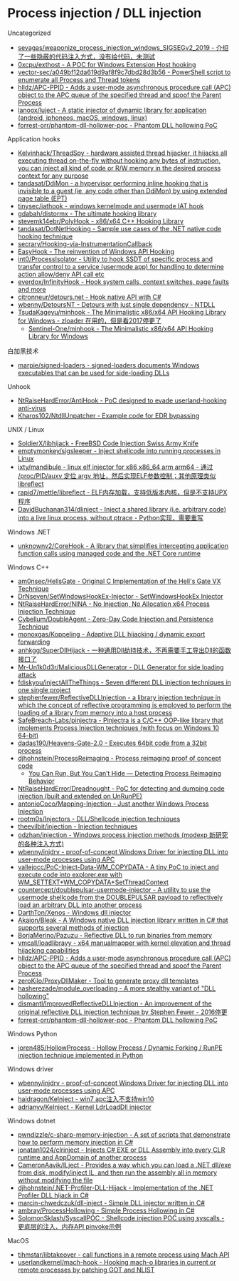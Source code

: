 # Process injection / DLL injection

Uncategorized

* [sevagas/weaponize_process_injection_windows_SIGSEGv2_2019 - 介绍了一些隐蔽的代码注入方式，没有给代码，未测试](https://github.com/sevagas/weaponize_process_injection_windows_SIGSEGv2_2019)
* [0xcpu/exthost - A POC for Windows Extension Host hooking](https://github.com/0xcpu/exthost)
* [vector-sec/a049bf12da619d9af8f9c7dbd28d3b56 - PowerShell script to enumerate all Process and Thread tokens](https://gist.github.com/vector-sec/a049bf12da619d9af8f9c7dbd28d3b56)
* [hlldz/APC-PPID - Adds a user-mode asynchronous procedure call (APC) object to the APC queue of the specified thread and spoof the Parent Process](https://github.com/hlldz/APC-PPID)
* [lanoox/luject - A static injector of dynamic library for application (android, iphoneos, macOS, windows, linux)](https://github.com/lanoox/luject)
* [forrest-orr/phantom-dll-hollower-poc - Phantom DLL hollowing PoC](https://github.com/forrest-orr/phantom-dll-hollower-poc)

Application hooks

* [Kelvinhack/ThreadSpy - hardware assisted thread hijacker, it hijacks all executing thread on-the-fly without hooking any bytes of instruction, you can inject all kind of code or R/W memory in the desired process context for any purpose](https://github.com/Kelvinhack/ThreadSpy)
* [tandasat/DdiMon - a hypervisor performing inline hooking that is invisible to a guest (ie, any code other than DdiMon) by using extended page table (EPT)](https://github.com/tandasat/DdiMon)
* [tinysec/iathook - windows kernelmode and usermode IAT hook](https://github.com/tinysec/iathook)
* [gdabah/distormx - The ultimate hooking library](https://github.com/gdabah/distormx)
* [stevemk14ebr/PolyHook - x86/x64 C++ Hooking Library](https://github.com/stevemk14ebr/PolyHook)
* [tandasat/DotNetHooking - Sample use cases of the .NET native code hooking technique](https://github.com/tandasat/DotNetHooking)
* [secrary/Hooking-via-InstrumentationCallback](https://github.com/secrary/Hooking-via-InstrumentationCallback)
* [EasyHook - The reinvention of Windows API Hooking](https://github.com/EasyHook/EasyHook)
* [int0/ProcessIsolator - Utility to hook SSDT of specific process and transfer control to a service (usermode app) for handling to determine action allow/deny API call etc](https://github.com/int0/ProcessIsolator)
* [everdox/InfinityHook - Hook system calls, context switches, page faults and more](https://github.com/everdox/InfinityHook)
* [citronneur/detours.net - Hook native API with C#](https://github.com/citronneur/detours.net)
* [wbenny/DetoursNT - Detours with just single dependency - NTDLL](https://github.com/wbenny/DetoursNT)
* [TsudaKageyu/minhook - The Minimalistic x86/x64 API Hooking Library for Windows - zloader 在用的，但是看2017停更了](https://github.com/TsudaKageyu/minhook)
  * [Sentinel-One/minhook - The Minimalistic x86/x64 API Hooking Library for Windows](https://github.com/Sentinel-One/minhook)

白加黑技术

* [marpie/signed-loaders - signed-loaders documents Windows executables that can be used for side-loading DLLs](https://github.com/marpie/signed-loaders)

Unhook

* [NtRaiseHardError/AntiHook - PoC designed to evade userland-hooking anti-virus](https://github.com/NtRaiseHardError/AntiHook)
* [Kharos102/NtdllUnpatcher - Example code for EDR bypassing](https://github.com/Kharos102/NtdllUnpatcher)

UNIX / Linux

* [SoldierX/libhijack - FreeBSD Code Injection Swiss Army Knife](https://github.com/SoldierX/libhijack)
* [emptymonkey/sigsleeper - Inject shellcode into running processes in Linux](https://github.com/emptymonkey/sigsleeper)
* [ixty/mandibule - linux elf injector for x86 x86_64 arm arm64 - 通过 /proc/PID/auxv 定位 argv 地址，然后实现ELF参数控制；其他原理类似 libreflect](https://github.com/ixty/mandibule)
* [rapid7/mettle/libreflect - ELF内存加载，支持低版本内核，但是不支持UPX程序](https://github.com/rapid7/mettle/tree/master/libreflect)
* [DavidBuchanan314/dlinject - Inject a shared library (i.e. arbitrary code) into a live linux process, without ptrace - Python实现，需要重写](https://github.com/DavidBuchanan314/dlinject)

Windows .NET

* [unknownv2/CoreHook - A library that simplifies intercepting application function calls using managed code and the .NET Core runtime](https://github.com/unknownv2/CoreHook)

Windows C++

* [am0nsec/HellsGate - Original C Implementation of the Hell's Gate VX Technique](https://github.com/am0nsec/HellsGate)
* [DrNseven/SetWindowsHookEx-Injector - SetWindowsHookEx Injector](https://github.com/DrNseven/SetWindowsHookEx-Injector)
* [NtRaiseHardError/NINA - No Injection, No Allocation x64 Process Injection Technique](https://github.com/NtRaiseHardError/NINA)
* [Cybellum/DoubleAgent - Zero-Day Code Injection and Persistence Technique](https://github.com/Cybellum/DoubleAgent)
* [monoxgas/Koppeling - Adaptive DLL hijacking / dynamic export forwarding](https://github.com/monoxgas/Koppeling)
* [anhkgg/SuperDllHijack - 一种通用Dll劫持技术，不再需要手工导出Dll的函数接口了](https://github.com/anhkgg/SuperDllHijack)
* [Mr-Un1k0d3r/MaliciousDLLGenerator - DLL Generator for side loading attack](https://github.com/Mr-Un1k0d3r/MaliciousDLLGenerator)
* [fdiskyou/injectAllTheThings - Seven different DLL injection techniques in one single project](https://github.com/fdiskyou/injectAllTheThings)
* [stephenfewer/ReflectiveDLLInjection - a library injection technique in which the concept of reflective programming is employed to perform the loading of a library from memory into a host process](https://github.com/stephenfewer/ReflectiveDLLInjection)
* [SafeBreach-Labs/pinjectra - Pinjectra is a C/C++ OOP-like library that implements Process Injection techniques (with focus on Windows 10 64-bit)](https://github.com/SafeBreach-Labs/pinjectra)
* [dadas190/Heavens-Gate-2.0 - Executes 64bit code from a 32bit process](https://github.com/dadas190/Heavens-Gate-2.0)
* [djhohnstein/ProcessReimaging - Process reimaging proof of concept code](https://github.com/djhohnstein/ProcessReimaging)
  * [You Can Run, But You Can’t Hide — Detecting Process Reimaging Behavior](https://posts.specterops.io/you-can-run-but-you-cant-hide-detecting-process-reimaging-behavior-e6bb9a10c40b)
* [NtRaiseHardError/Dreadnought - PoC for detecting and dumping code injection (built and extended on UnRunPE)](https://github.com/NtRaiseHardError/Dreadnought)
* [antonioCoco/Mapping-Injection - Just another Windows Process Injection](https://github.com/antonioCoco/Mapping-Injection)
* [rootm0s/Injectors - DLL/Shellcode injection techniques](https://github.com/rootm0s/Injectors)
* [theevilbit/injection - Injection techniques](https://github.com/theevilbit/injection)
* [odzhan/injection - Windows process injection methods (modexp 新研究的各种注入方式)](https://github.com/odzhan/injection)
* [wbenny/injdrv - proof-of-concept Windows Driver for injecting DLL into user-mode processes using APC](https://github.com/wbenny/injdrv)
* [vallejocc/PoC-Inject-Data-WM_COPYDATA - A tiny PoC to inject and execute code into explorer.exe with WM_SETTEXT+WM_COPYDATA+SetThreadContext](https://github.com/vallejocc/PoC-Inject-Data-WM_COPYDATA)
* [countercept/doublepulsar-usermode-injector - A utility to use the usermode shellcode from the DOUBLEPULSAR payload to reflectively load an arbitrary DLL into another process](https://github.com/countercept/doublepulsar-usermode-injector)
* [DarthTon/Xenos - Windows dll injector](https://github.com/DarthTon/Xenos)
* [Akaion/Bleak - A Windows native DLL injection library written in C# that supports several methods of injection](https://github.com/Akaion/Bleak)
* [BorjaMerino/Pazuzu - Reflective DLL to run binaries from memory](https://github.com/BorjaMerino/Pazuzu)
* [vmcall/loadlibrayy - x64 manualmapper with kernel elevation and thread hijacking capabilities](https://github.com/vmcall/loadlibrayy)
* [hlldz/APC-PPID - Adds a user-mode asynchronous procedure call (APC) object to the APC queue of the specified thread and spoof the Parent Process](https://github.com/hlldz/APC-PPID)
* [zeroKilo/ProxyDllMaker - Tool to generate proxy dll templates](https://github.com/zeroKilo/ProxyDllMaker)
* [hasherezade/module_overloading - A more stealthy variant of "DLL hollowing"](https://github.com/hasherezade/module_overloading)
* [dismantl/ImprovedReflectiveDLLInjection - An improvement of the original reflective DLL injection technique by Stephen Fewer - 2016停更](https://github.com/dismantl/ImprovedReflectiveDLLInjection)
* [forrest-orr/phantom-dll-hollower-poc - Phantom DLL hollowing PoC](https://github.com/forrest-orr/phantom-dll-hollower-poc)

Windows Python

* [joren485/HollowProcess - Hollow Process / Dynamic Forking / RunPE injection technique implemented in Python](https://github.com/joren485/HollowProcess)

Windows driver

* [wbenny/injdrv - proof-of-concept Windows Driver for injecting DLL into user-mode processes using APC](https://github.com/wbenny/injdrv)
* [haidragon/KeInject - win7 apc注入不支持win10](https://github.com/haidragon/KeInject)
* [adrianyy/KeInject - Kernel LdrLoadDll injector](https://github.com/adrianyy/KeInject)

Windows dotnet

* [pwndizzle/c-sharp-memory-injection - A set of scripts that demonstrate how to perform memory injection in C#](https://github.com/pwndizzle/c-sharp-memory-injection)
* [jonatan1024/clrinject - Injects C# EXE or DLL Assembly into every CLR runtime and AppDomain of another process](https://github.com/jonatan1024/clrinject)
* [CameronAavik/ILject - Provides a way which you can load a .NET dll/exe from disk, modify/inject IL, and then run the assembly all in memory without modifying the file](https://github.com/CameronAavik/ILject)
* [djhohnstein/.NET-Profiler-DLL-Hijack - Implementation of the .NET Profiler DLL hijack in C#](https://github.com/djhohnstein/.NET-Profiler-DLL-Hijack)
* [marcin-chwedczuk/dll-inject - Simple DLL injector written in C#](https://github.com/marcin-chwedczuk/dll-inject)
* [ambray/ProcessHollowing - Simple Process Hollowing in C#](https://github.com/ambray/ProcessHollowing)
* [SolomonSklash/SyscallPOC - Shellcode injection POC using syscalls - 更底层的注入、内存API pinvoke示例](https://github.com/SolomonSklash/SyscallPOC)

MacOS

* [tihmstar/libtakeover - call functions in a remote process using Mach API](https://github.com/tihmstar/libtakeover)
* [userlandkernel/mach-hook - Hooking mach-o libraries in current or remote processes by patching GOT and NLIST](https://github.com/userlandkernel/mach-hook)

